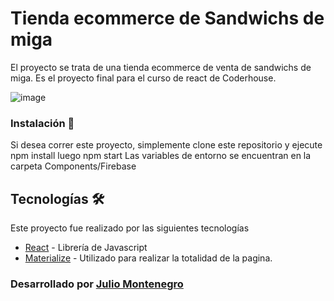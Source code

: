 # Tienda ecommerce de Sandwichs de miga

El proyecto se trata de una tienda ecommerce de venta de sandwichs de miga. Es el proyecto final para el curso de react de Coderhouse.


 ![image](/public/assets/img/Tienda_Gif.gif)



### Instalación 🔧

Si desea correr este proyecto, simplemente clone este repositorio  y ejecute 
npm install
luego
 npm start 
 Las variables de entorno se encuentran en la carpeta Components/Firebase


## Tecnologías 🛠️

Este proyecto fue realizado por las siguientes tecnologías

* [React](https://reactjs.org/) - Librería de Javascript
* [Materialize](https://materializecss.com/) - Utilizado para realizar la totalidad de la pagina.



 ### Desarrollado por  [Julio Montenegro](https://github.com/juliomontenegro)
 

